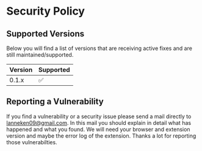 # Security Policy

## Supported Versions

Below you will find a list of versions that are receiving active fixes and are still maintained/supported.

| Version | Supported          |
| ------- | ------------------ |
| 0.1.x   | :white_check_mark: |

## Reporting a Vulnerability

If you find a vulnerability or a security issue please send a mail directly to [lanneken09@gmail.com](mailto:lanneken09@gmail.com). In this mail you should explain in detail what has happened and what you found. We will need your browser and extension version and maybe the error log of the extension. Thanks a lot for reporting those vulnerabilties.
